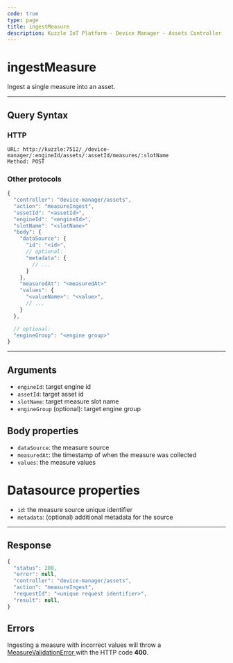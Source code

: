 ```yaml
---
code: true
type: page
title: ingestMeasure
description: Kuzzle IoT Platform - Device Manager - Assets Controller
---
```


# ingestMeasure

<SinceBadge version="2.5.0" />
Ingest a single measure into an asset.

---

## Query Syntax

### HTTP

```http
URL: http://kuzzle:7512/_/device-manager/:engineId/assets/:assetId/measures/:slotName
Method: POST
```

### Other protocols

```js
{
  "controller": "device-manager/assets",
  "action": "measureIngest",
  "assetId": "<assetId>",
  "engineId": "<engineId>",
  "slotName": "<slotName>"
  "body": {
    "dataSource": {
      "id": "<id>",
      // optional:
      "metadata": {
        // ...
      }
    },
    "measuredAt": "<measuredAt>"
    "values": {
      "<valueName>": "<value>",
      // ...
    }
  },

  // optional:
  "engineGroup": "<engine group>"
}
```

---

## Arguments

- `engineId`: target engine id
- `assetId`: target asset id
- `slotName`: target measure slot name
- `engineGroup` (optional): target engine group

## Body properties
- `dataSource`: the measure source
- `measuredAt`: the timestamp of when the measure was collected
- `values`: the measure values

# Datasource properties

- `id`: the measure source unique identifier
- `metadata`: (optional) additional metadata for the source

---

## Response

```js
{
  "status": 200,
  "error": null,
  "controller": "device-manager/assets",
  "action": "measureIngest",
  "requestId": "<unique request identifier>",
  "result": null,
}
```

## Errors

Ingesting a measure with incorrect values will throw a [ MeasureValidationError ](../../../errors/measure-validation/index.md) with the HTTP code **400**.